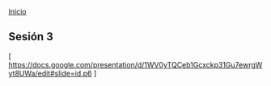 <!-- No borrar o modificar -->
[Inicio](./index.md)

## Sesión 3 


<!-- Su documentación aquí -->


[ https://docs.google.com/presentation/d/1WV0yTQCeb1Gcxckp31Gu7ewrgWyt8UWa/edit#slide=id.p6 
]

